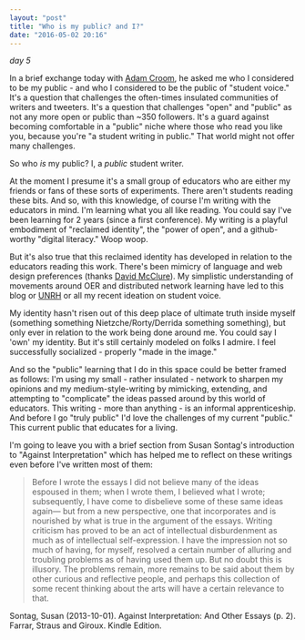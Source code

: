 ```yaml
---
layout: "post"
title: "Who is my public? and I?"
date: "2016-05-02 20:16"
---
```


_day 5_

In a brief exchange today with [Adam Croom](http://adamcroom.com/), he asked me who I considered to be my public - and who I considered to be the public of "student voice." It's a question that challenges the often-times insulated communities of writers and tweeters. It's a question that challenges "open" and "public" as not any more open or public than ~350 followers. It's a guard against becoming comfortable in a "public" niche where those who read you like you, because you're "a student writing in public." That world might not offer many challenges.

So who _is_ my public? I, a _public_ student writer.

At the moment I presume it's a small group of educators who are either my friends or fans of these sorts of experiments. There aren't students reading these bits. And so, with this knowledge, of course I'm writing with the educators in mind. I'm learning what you all like reading. You could say I've been learning for 2 years (since a first conference). My writing is a playful embodiment of "reclaimed identity", the "power of open", and a github-worthy "digital literacy." Woop woop.

But it's also true that this reclaimed identity has developed in relation to the educators reading this work. There's been mimicry of language and web design preferences (thanks [David McClure](dclure.org)). My simplistic understanding of movements around OER and distributed network learning have led to this blog or [UNRH](unrh.org) or all my recent ideation on student voice.

My identity hasn't risen out of this deep place of ultimate truth inside myself (something something Nietzche/Rorty/Derrida something something), but only ever in relation to the work being done around me. You could say I 'own' my identity. But it's still certainly modeled on folks I admire. I feel successfully socialized - properly "made in the image."

And so the "public" learning that I do in this space could be better framed as follows: I'm using my small - rather insulated - network to sharpen my opinions and my medium-style-writing by mimicking, extending, and attempting to "complicate" the ideas passed around by this world of educators. This writing - more than anything - is an informal apprenticeship. And before I go "truly public" I'd love the challenges of my current "public." This current public that educates for a living.

I'm going to leave you with a brief section from Susan Sontag's introduction to "Against Interpretation" which has helped me to reflect on these writings even before I've written most of them:

>Before I wrote the essays I did not believe many of the ideas espoused in them; when I wrote them, I believed what I wrote; subsequently, I have come to disbelieve some of these same ideas again— but from a new perspective, one that incorporates and is nourished by what is true in the argument of the essays. Writing criticism has proved to be an act of intellectual disburdenment as much as of intellectual self-expression. I have the impression not so much of having, for myself, resolved a certain number of alluring and troubling problems as of having used them up. But no doubt this is illusory. The problems remain, more remains to be said about them by other curious and reflective people, and perhaps this collection of some recent thinking about the arts will have a certain relevance to that.

Sontag, Susan (2013-10-01). Against Interpretation: And Other Essays (p. 2). Farrar, Straus and Giroux. Kindle Edition.
